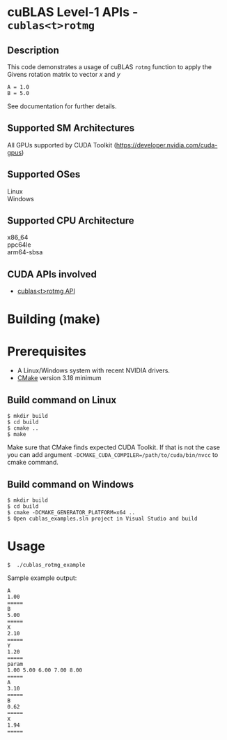 # cuBLAS Level-1 APIs - `cublas<t>rotmg`

## Description

This code demonstrates a usage of cuBLAS `rotmg` function to apply the Givens rotation matrix to vector _x_ and _y_

```
A = 1.0
B = 5.0
```

See documentation for further details.

## Supported SM Architectures

All GPUs supported by CUDA Toolkit (https://developer.nvidia.com/cuda-gpus)  

## Supported OSes

Linux  
Windows

## Supported CPU Architecture

x86_64  
ppc64le  
arm64-sbsa

## CUDA APIs involved
- [cublas\<t>rotmg API](https://docs.nvidia.com/cuda/cublas/index.html#cublas-lt-t-gt-rotmg)

# Building (make)

# Prerequisites
- A Linux/Windows system with recent NVIDIA drivers.
- [CMake](https://cmake.org/download) version 3.18 minimum

## Build command on Linux
```
$ mkdir build
$ cd build
$ cmake ..
$ make
```
Make sure that CMake finds expected CUDA Toolkit. If that is not the case you can add argument `-DCMAKE_CUDA_COMPILER=/path/to/cuda/bin/nvcc` to cmake command.

## Build command on Windows
```
$ mkdir build
$ cd build
$ cmake -DCMAKE_GENERATOR_PLATFORM=x64 ..
$ Open cublas_examples.sln project in Visual Studio and build
```

# Usage
```
$  ./cublas_rotmg_example
```

Sample example output:

```
A
1.00
=====
B
5.00
=====
X
2.10
=====
Y
1.20
=====
param
1.00 5.00 6.00 7.00 8.00 
=====
A
3.10
=====
B
0.62
=====
X
1.94
=====

```
